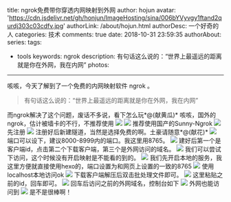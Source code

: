 title: ngrok免费带你穿透内网映射到外网
author: hojun
avatar: 'https://cdn.jsdelivr.net/gh/honjun/ImageHosting/sina/006bYVyvgy1ftand2qurdj303c03cdfv.jpg'
authorLink: /about/hojun.html
authorDesc: 一个好奇的人
categories: 技术
comments: true
date: 2018-10-31 23:59:35
authorAbout:
series:
tags:
 - tools
keywords: ngrok
description: 有句话这么说的：“世界上最遥远的距离就是你在外网，我在内网”
photos:
---
咳咳，今天了解到了一个免费的内网映射软件 ngrok 。

>有句话这么说的：“世界上最遥远的距离就是你在外网，我在内网”

而ngrok解决了这个问题，废话不多说，看下怎么玩*@(献黄瓜)*
咳咳，国外的ngrok，估计被墙卡的不行，不推荐使用
![](https://cdn.jsdelivr.net/gh/honjun/ImageHosting/sina/006bYVyvly1fwrtqeu2snj30mb0h974z.jpg)
![](https://cdn.jsdelivr.net/gh/honjun/ImageHosting/sina/006bYVyvly1fwrtd00pqkj30y80iltb7.jpg)
推荐使用国产的Sunny-Ngrok
![](https://cdn.jsdelivr.net/gh/honjun/ImageHosting/sina/006bYVyvly1fwrts738u9j30yh0hxdp2.jpg)
先注册
![](https://cdn.jsdelivr.net/gh/honjun/ImageHosting/sina/006bYVyvly1fwrtwy4zwcj30ho0g374r.jpg)
注册好后新建隧道，当然是选择免费的啊。土豪请随意*@(献花)*
![](https://cdn.jsdelivr.net/gh/honjun/ImageHosting/sina/006bYVyvly1fwrumwwbpfj30th0i440d.jpg)
端口可以设下，建议8000-8999内的端口。我这里用8765。
![](https://cdn.jsdelivr.net/gh/honjun/ImageHosting/sina/006bYVyvly1fwrtdti7zlj30t90hjdh8.jpg)
建好后第一个是客户端id，点击第二个下载客户端，第三个是外网访问的域名。
![](https://cdn.jsdelivr.net/gh/honjun/ImageHosting/sina/006bYVyvly1fwrter2m9jj30tk06gaag.jpg)
我们可以尝试下访问，这个时候没有开启映射是不能看的到的。
![](https://cdn.jsdelivr.net/gh/honjun/ImageHosting/sina/006bYVyvly1fwrtyz3bozj30hq06g3yh.jpg)
我们先开启本地的服务，我这里方便就直接使用hexo的，端口设置为和网页上设置的一致的8765
![](https://cdn.jsdelivr.net/gh/honjun/ImageHosting/sina/006bYVyvly1fwru3w6bo7j30ix06m3yj.jpg)
使用localhost本地访问ok
![](https://cdn.jsdelivr.net/gh/honjun/ImageHosting/sina/006bYVyvly1fwru4l3gxmj31070kek4m.jpg)
下载客户端解压后双击批处理文件即可。
![](https://cdn.jsdelivr.net/gh/honjun/ImageHosting/sina/006bYVyvly1fwrtye80mnj30dy06paa5.jpg)
这里粘贴之前的id，回车即可。
![](https://cdn.jsdelivr.net/gh/honjun/ImageHosting/sina/006bYVyvly1fwru1fdqo5j30oo0efmxi.jpg)
回车后访问之前的外网域名，控制台如下
![](https://cdn.jsdelivr.net/gh/honjun/ImageHosting/sina/006bYVyvly1fwru3dx3xgj30ob0e6jrw.jpg)
外网也能访问到
![](https://cdn.jsdelivr.net/gh/honjun/ImageHosting/sina/006bYVyvly1fwru5wjvobj31080khdt3.jpg)
是不是很棒啊！
